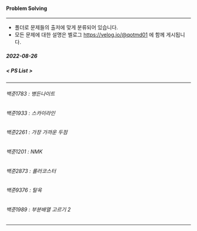 
#### Problem Solving
------------------------------------------
* 폴더로 문제들의 출저에 맞게 분류되어 있습니다. 
* 모든 문제에 대한 설명은 벨로그 https://velog.io/@qotmd01 에 함께 게시됩니다. 

##### 2022-08-26
##### < PS List >
------------------------------------------
###### 백준1783 : 병든나이트
###### 백준1933 : 스카이라인
###### 백준2261 : 가장 가까운 두점
###### 백준1201 : NMK
###### 백준2873 : 롤러코스터
###### 백준9376 : 탈옥
###### 백준1989 : 부분배열 고르기 2
------------------------------------------
